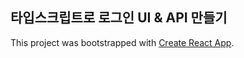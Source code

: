 ## 타입스크립트로 로그인 UI & API 만들기

This project was bootstrapped with [Create React App](https://github.com/facebook/create-react-app).


